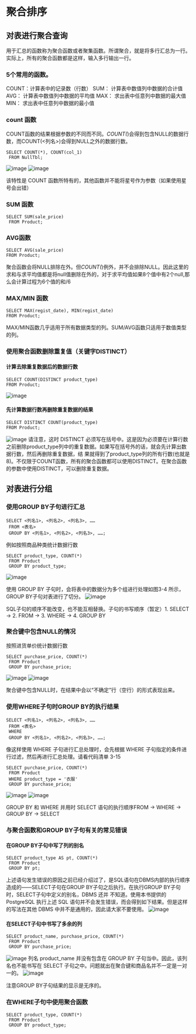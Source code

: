 # 聚合排序
## 对表进行聚合查询
用于汇总的函数称为聚合函数或者聚集函数。所谓聚合，就是将多行汇总为一行。实际上，所有的聚合函数都是这样，输入多行输出一行。
### 5个常用的函数。
COUNT：计算表中的记录数（行数）
SUM： 计算表中数值列中数据的合计值
AVG： 计算表中数值列中数据的平均值
MAX： 求出表中任意列中数据的最大值
MIN： 求出表中任意列中数据的最小值
### count 函数
COUNT函数的结果根据参数的不同而不同。*COUNT(*)会得到包含NULL的数据行数，而COUNT(<列名>)会得到NULL之外的数据行数。
```
SELECT COUNT(*), COUNT(col_1)
 FROM NullTbl;
 ```
![image](https://user-images.githubusercontent.com/80313358/114219079-cbea2600-999c-11eb-8aeb-7594fcd255ea.png)
![image](https://user-images.githubusercontent.com/80313358/114219288-09e74a00-999d-11eb-9c3f-c27df3def48a.png)

该特性是 COUNT 函数所特有的，其他函数并不能将星号作为参数（如果使用星号会出错）
### SUM 函数
```
SELECT SUM(sale_price) 
 FROM Product;
 ```
 ### AVG函数
 ```
 SELECT AVG(sale_price) 
 FROM Product;
 ```
 聚合函数会将NULL排除在外。但*COUNT(*)例外，并不会排除NULL。因此这里的求和与求平均值都是将null值删除在外的，对于求平均值如果8个值中有2个null,那么会计算过程为6个值的和/6
 ### MAX/MIN 函数
 ```
 SELECT MAX(regist_date), MIN(regist_date)
 FROM Product;
 ```
 MAX/MIN函数几乎适用于所有数据类型的列。SUM/AVG函数只适用于数值类型的列。
 ### 使用聚合函数删除重复值（关键字DISTINCT）
 #### 计算去除重复数据后的数据行数
 ```
 SELECT COUNT(DISTINCT product_type)
 FROM Product;
 ```
 ![image](https://user-images.githubusercontent.com/80313358/114223300-38b3ef00-99a2-11eb-9017-e74fec5d2415.png)
 #### 先计算数据行数再删除重复数据的结果
 ```
 SELECT DISTINCT COUNT(product_type)
 FROM Product;
 ```
 ![image](https://user-images.githubusercontent.com/80313358/114223452-6dc04180-99a2-11eb-95a1-528158356f3f.png)
请注意，这时 DISTINCT 必须写在括号中。这是因为必须要在计算行数之前删除product_type列中的重复数据。如果写在括号外的话，就会先计算出数据行数，然后再删除重复数据，结
果就得到了product_type列的所有行数(也就是8)。不仅限于COUNT函数，所有的聚合函数都可以使用DISTINCT。在聚合函数的参数中使用DISTINCT，可以删除重复数据。
## 对表进行分组
### 使用GROUP BY子句进行汇总
```
SELECT <列名1>, <列名2>, <列名3>, ……
 FROM <表名>
 GROUP BY <列名1>, <列名2>, <列名3>, ……;
```
例如按照商品种类统计数据行数
```
SELECT product_type, COUNT(*)
 FROM Product
 GROUP BY product_type;
```
![image](https://user-images.githubusercontent.com/80313358/114260566-4d2ad280-9a08-11eb-8070-6e90650161d8.png)

使用 GROUP BY 子句时，会将表中的数据分为多个组进行处理如图3-4 所示，GROUP BY子句对表进行了切分。
![image](https://user-images.githubusercontent.com/80313358/114260590-7a778080-9a08-11eb-90a0-51ae225d76ac.png)

SQL子句的顺序不能改变，也不能互相替换。子句的书写顺序（暂定）1. SELECT → 2. FROM → 3. WHERE → 4. GROUP BY
### 聚合键中包含NULL的情况
按照进货单价统计数据行数
```
SELECT purchase_price, COUNT(*)
 FROM Product
 GROUP BY purchase_price;
 ```
![image](https://user-images.githubusercontent.com/80313358/114260680-07223e80-9a09-11eb-8165-6d478beea7fa.png)
![image](https://user-images.githubusercontent.com/80313358/114260683-0e494c80-9a09-11eb-9bed-381a63691229.png)

聚合键中包含NULL时，在结果中会以“不确定”行（空行）的形式表现出来。
### 使用WHERE子句时GROUP BY的执行结果
```
SELECT <列名1>, <列名2>, <列名3>, ……
 FROM <表名>
 WHERE 
 GROUP BY <列名1>, <列名2>, <列名3>, ……;
 ```
像这样使用 WHERE 子句进行汇总处理时，会先根据 WHERE 子句指定的条件进行过滤，然后再进行汇总处理。请看代码清单 3-15
```
SELECT purchase_price, COUNT(*)
 FROM Product
 WHERE product_type = '衣服'
 GROUP BY purchase_price;
```
![image](https://user-images.githubusercontent.com/80313358/114260851-e1496980-9a09-11eb-9f34-397e1c114991.png)
![image](https://user-images.githubusercontent.com/80313358/114260861-edcdc200-9a09-11eb-9c21-589012bb780f.png)

GROUP BY 和 WHERE 并用时 SELECT 语句的执行顺序FROM → WHERE → GROUP BY → SELECT
### 与聚合函数和GROUP BY子句有关的常见错误
#### 在GROUP BY子句中写了列的别名
```
SELECT product_type AS pt, COUNT(*)
 FROM Product
 GROUP BY pt;
```
上述语句发生错误的原因之前已经介绍过了，是SQL语句在DBMS内部的执行顺序造成的——SELECT子句在GROUP BY子句之后执行。在执行GROUP BY子句时，SELECT子句中定义的别名，DBMS 还并
不知道。使用本书提供的 PostgreSQL 执行上述 SQL 语句并不会发生错误，而会得到如下结果。但是这样的写法在其他 DBMS 中并不是通用的，因此请大家不要使用。
![image](https://user-images.githubusercontent.com/80313358/114261194-e60f1d00-9a0b-11eb-9ba0-e0733368c265.png)
#### 在SELECT子句中书写了多余的列
```
SELECT product_name, purchase_price, COUNT(*)
 FROM Product
 GROUP BY purchase_price;
```
![image](https://user-images.githubusercontent.com/80313358/114261260-34bcb700-9a0c-11eb-9adc-e7257d0059b5.png)
列名 product_name 并没有包含在 GROUP BY 子句当中。因此，该列名也不能书写在 SELECT 子句之中。问题就出在聚合键和商品名并不一定是一对一的。
![image](https://user-images.githubusercontent.com/80313358/114261370-c1677500-9a0c-11eb-8ee9-be6b9ffde1b5.png)

注意GROUP BY子句结果的显示是无序的。
### 在WHERE子句中使用聚合函数
```
SELECT product_type, COUNT(*)
 FROM Product
 GROUP BY product_type;
```








